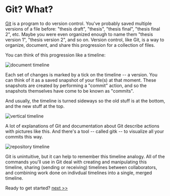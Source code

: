 # Git? What?
[Git](https://git-scm.com) is a program to do version control. You've probably saved multiple versions of a file before: "thesis draft", "thesis", "thesis final", "thesis final 2", etc. Maybe you were even organized enough to name them "thesis version 1", "thesis version 2", and so on. Version control, like Git, is a way to organize, document, and share this progression for a collection of files.


You can think of this progression like a timeline:

![document timeline](https://github.com/psas/psas-git-workshop/blob/master/images/doctimeline.png)

Each set of changes is marked by a tick on the timeline -- a version. You can think of it as a saved snapshot of your file(s) at that moment. These snapshots are created by performing a "commit" action, and so the snapshots themselves have come to be known as "commits".


And usually, the timeline is turned sideways so the old stuff is at the bottom, and the new stuff at the top.

![vertical timeline](https://github.com/psas/psas-git-workshop/blob/master/images/doctimeline_vert.png)

A lot of explanations of Git and documentation about Git describe actions with pictures like this. And there's a tool -- called gitk -- to visualize all your commits this way.

![repository timeline](https://github.com/psas/psas-git-workshop/blob/master/images/repotimeline.png)


Git is unintuitive, but it can help to remember this timeline analogy. All of the commands you'll use in Git deal with creating and manipulating this timeline, sharing (sending or receiving) timelines between collaborators, and combining work done on indivdual timelines into a single, merged timeline.

Ready to get started? [next >>](install.md)

